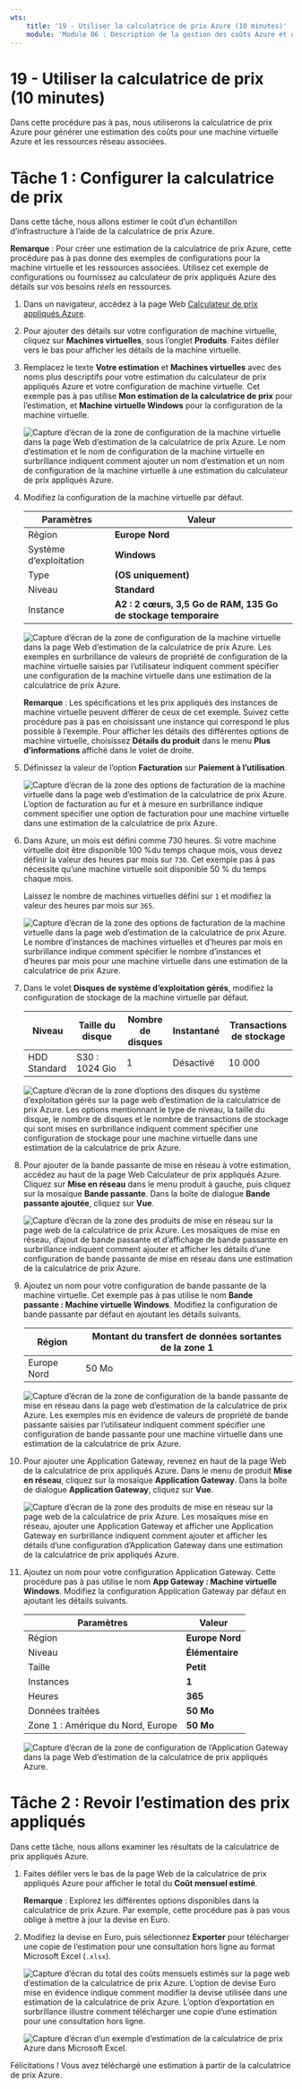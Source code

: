 ```yaml
---
wts:
    title: '19 - Utiliser la calculatrice de prix Azure (10 minutes)'
    module: 'Module 06 : Description de la gestion des coûts Azure et des contrats de niveau de service'
---
```

# 19 - Utiliser la calculatrice de prix (10 minutes)

Dans cette procédure pas à pas, nous utiliserons la calculatrice de prix Azure pour générer une estimation des coûts pour une machine virtuelle Azure et les ressources réseau associées.

# Tâche 1 : Configurer la calculatrice de prix

Dans cette tâche, nous allons estimer le coût d’un échantillon d’infrastructure à l’aide de la calculatrice de prix Azure. 

**Remarque** : Pour créer une estimation de la calculatrice de prix Azure, cette procédure pas à pas donne des exemples de configurations pour la machine virtuelle et les ressources associées. Utilisez cet exemple de configurations ou fournissez au calculateur de prix appliqués Azure des détails sur vos besoins *réels* en ressources.

1. Dans un navigateur, accédez à la page Web [Calculateur de prix appliqués Azure](https://azure.microsoft.com/fr-fr/pricing/calculator/).

2. Pour ajouter des détails sur votre configuration de machine virtuelle, cliquez sur **Machines virtuelles**, sous l’onglet **Produits**. Faites défiler vers le bas pour afficher les détails de la machine virtuelle. 

3. Remplacez le texte **Votre estimation** et **Machines virtuelles** avec des noms plus descriptifs pour votre estimation du calculateur de prix appliqués Azure et votre configuration de machine virtuelle. Cet exemple pas à pas utilise **Mon estimation de la calculatrice de prix** pour l’estimation, et **Machine virtuelle Windows** pour la configuration de la machine virtuelle.

   ![Capture d’écran de la zone de configuration de la machine virtuelle dans la page Web d’estimation de la calculatrice de prix Azure. Le nom d’estimation et le nom de configuration de la machine virtuelle en surbrillance indiquent comment ajouter un nom d’estimation et un nom de configuration de la machine virtuelle à une estimation du calculateur de prix appliqués Azure.](../images/1901.png)

4. Modifiez la configuration de la machine virtuelle par défaut.

    | Paramètres | Valeur |
    | -- | -- |
    | Région | **Europe Nord** |
    | Système d’exploitation | **Windows** |
    | Type | **(OS uniquement)** |
    | Niveau | **Standard** |  
    | Instance | **A2 : 2 cœurs, 3,5 Go de RAM, 135 Go de stockage temporaire** |

   ![Capture d’écran de la zone de configuration de la machine virtuelle dans la page Web d’estimation de la calculatrice de prix Azure. Les exemples en surbrillance de valeurs de propriété de configuration de la machine virtuelle saisies par l’utilisateur indiquent comment spécifier une configuration de la machine virtuelle dans une estimation de la calculatrice de prix Azure.](../images/1902.png)

    **Remarque** : Les spécifications et les prix appliqués des instances de machine virtuelle peuvent différer de ceux de cet exemple. Suivez cette procédure pas à pas en choisissant une instance qui correspond le plus possible à l’exemple. Pour afficher les détails des différentes options de machine virtuelle, choisissez **Détails du produit** dans le menu **Plus d’informations** affiché dans le volet de droite.

5. Définissez la valeur de l’option **Facturation** sur **Paiement à l’utilisation**.

   ![Capture d’écran de la zone des options de facturation de la machine virtuelle dans la page web d’estimation de la calculatrice de prix Azure. L’option de facturation au fur et à mesure en surbrillance indique comment spécifier une option de facturation pour une machine virtuelle dans une estimation de la calculatrice de prix Azure.](../images/1903.png)

6. Dans Azure, un mois est défini comme 730 heures. Si votre machine virtuelle doit être disponible 100 %du temps chaque mois, vous devez définir la valeur des heures par mois sur `730`. Cet exemple pas à pas nécessite qu’une machine virtuelle soit disponible 50 % du temps chaque mois.

    Laissez le nombre de machines virtuelles défini sur `1` et modifiez la valeur des heures par mois sur `365`.

   ![Capture d’écran de la zone des options de facturation de la machine virtuelle dans la page web d’estimation de la calculatrice de prix Azure. Le nombre d’instances de machines virtuelles et d’heures par mois en surbrillance indique comment spécifier le nombre d’instances et d’heures par mois pour une machine virtuelle dans une estimation de la calculatrice de prix Azure.](../images/1904.png)

7. Dans le volet **Disques de système d’exploitation gérés**, modifiez la configuration de stockage de la machine virtuelle par défaut.

    | Niveau | Taille du disque | Nombre de disques | Instantané | Transactions de stockage |
    | ---- | --------- | --------------- | -------- | -------------------- |
    | HDD Standard | S30 : 1024 Gio | 1 | Désactivé | 10 000 |

   ![Capture d’écran de la zone d’options des disques du système d’exploitation gérés sur la page web d’estimation de la calculatrice de prix Azure. Les options mentionnant le type de niveau, la taille du disque, le nombre de disques et le nombre de transactions de stockage qui sont mises en surbrillance indiquent comment spécifier une configuration de stockage pour une machine virtuelle dans une estimation de la calculatrice de prix Azure.](../images/1905.png)

8. Pour ajouter de la bande passante de mise en réseau à votre estimation, accédez au haut de la page Web Calculateur de prix appliqués Azure. Cliquez sur **Mise en réseau** dans le menu produit à gauche, puis cliquez sur la mosaïque **Bande passante**. Dans la boîte de dialogue **Bande passante ajoutée**, cliquez sur **Vue**.

   ![Capture d’écran de la zone des produits de mise en réseau sur la page web de la calculatrice de prix Azure. Les mosaïques de mise en réseau, d’ajout de bande passante et d’affichage de bande passante en surbrillance indiquent comment ajouter et afficher les détails d’une configuration de bande passante de mise en réseau dans une estimation de la calculatrice de prix Azure.](../images/1906.png)

9. Ajoutez un nom pour votre configuration de bande passante de la machine virtuelle. Cet exemple pas à pas utilise le nom **Bande passante : Machine virtuelle Windows**. Modifiez la configuration de bande passante par défaut en ajoutant les détails suivants.

    | Région | Montant du transfert de données sortantes de la zone 1 |
    | ------ | -------------------------------------- |
    | Europe Nord | 50 Mo |

   ![Capture d’écran de la zone de configuration de la bande passante de mise en réseau dans la page web d’estimation de la calculatrice de prix Azure. Les exemples mis en évidence de valeurs de propriété de bande passante saisies par l’utilisateur indiquent comment spécifier une configuration de bande passante pour une machine virtuelle dans une estimation de la calculatrice de prix Azure.](../images/1907.png)

10. Pour ajouter une Application Gateway, revenez en haut de la page Web de la calculatrice de prix appliqués Azure. Dans le menu de produit **Mise en réseau**, cliquez sur la mosaïque **Application Gateway**. Dans la boîte de dialogue **Application Gateway**, cliquez sur **Vue**.

    ![Capture d’écran de la zone des produits de mise en réseau sur la page web de la calculatrice de prix Azure. Les mosaïques mise en réseau, ajouter une Application Gateway et afficher une Application Gateway en surbrillance indiquent comment ajouter et afficher les détails d’une configuration d’Application Gateway dans une estimation de la calculatrice de prix appliqués Azure.](../images/1908.png)

11. Ajoutez un nom pour votre configuration Application Gateway. Cette procédure pas à pas utilise le nom **App Gateway : Machine virtuelle Windows**. Modifiez la configuration Application Gateway par défaut en ajoutant les détails suivants.

    | Paramètres | Valeur |
    | -- | -- |
    | Région | **Europe Nord** |
    | Niveau | **Élémentaire** |
    | Taille | **Petit** |
    | Instances | **1** |  
    | Heures | **365** |
    | Données traitées | **50 Mo** |
    | Zone 1 : Amérique du Nord, Europe | **50 Mo**|

    ![Capture d’écran de la zone de configuration de l’Application Gateway dans la page Web d’estimation de la calculatrice de prix appliqués Azure.](../images/1909.png)


# Tâche 2 : Revoir l’estimation des prix appliqués

Dans cette tâche, nous allons examiner les résultats de la calculatrice de prix appliqués Azure. 

1. Faites défiler vers le bas de la page Web de la calculatrice de prix appliqués Azure pour afficher le total du **Coût mensuel estimé**.

    **Remarque** : Explorez les différentes options disponibles dans la calculatrice de prix Azure. Par exemple, cette procédure pas à pas vous oblige à mettre à jour la devise en Euro.

2. Modifiez la devise en Euro, puis sélectionnez **Exporter** pour télécharger une copie de l’estimation pour une consultation hors ligne au format Microsoft Excel (`.xlsx`).

    ![Capture d’écran du total des coûts mensuels estimés sur la page web d’estimation de la calculatrice de prix Azure. L’option de devise Euro mise en évidence indique comment modifier la devise utilisée dans une estimation de la calculatrice de prix Azure. L’option d’exportation en surbrillance illustre comment télécharger une copie d’une estimation pour une consultation hors ligne.](../images/1910.png)

    ![Capture d’écran d’un exemple d’estimation de la calculatrice de prix Azure dans Microsoft Excel.](../images/1911.png)

Félicitations ! Vous avez téléchargé une estimation à partir de la calculatrice de prix Azure.
